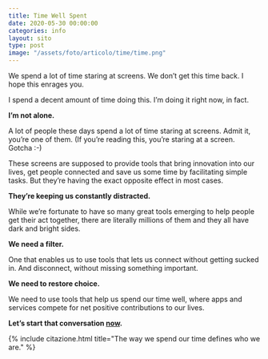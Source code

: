 ```yaml
---
title: Time Well Spent
date: 2020-05-30 00:00:00
categories: info
layout: sito
type: post
image: "/assets/foto/articolo/time/time.png"
---
```


We spend a lot of time staring at screens. We don’t get this time back. I hope this enrages you.

I spend a decent amount of time doing this. I’m doing it right now, in fact.

**I’m not alone.**

A lot of people these days spend a lot of time staring at screens. Admit it, you’re one of them. (If you’re reading this, you’re staring at a screen. Gotcha :-)

These screens are supposed to provide tools that bring innovation into our lives, get people connected and save us some time by facilitating simple tasks. But they’re having the exact opposite effect in most cases.

**They’re keeping us constantly distracted.**

While we’re fortunate to have so many great tools emerging to help people get their act together, there are literally millions of them and they all have dark and bright sides.

**We need a filter.**

One that enables us to use tools that lets us connect without getting sucked in. And disconnect, without missing something important.

**We need to restore choice.**

We need to use tools that help us spend our time well, where apps and services compete for net positive contributions to our lives.

**Let’s start that conversation [now](/articles/).**

{% include citazione.html title="The way we spend our time defines who we are." %}
